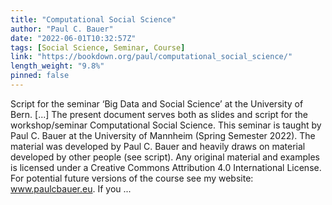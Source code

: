 ```yaml
---
title: "Computational Social Science"
author: "Paul C. Bauer"
date: "2022-06-01T10:32:57Z"
tags: [Social Science, Seminar, Course]
link: "https://bookdown.org/paul/computational_social_science/"
length_weight: "9.8%"
pinned: false
---
```


Script for the seminar ‘Big Data and Social Science’ at the University of Bern. [...] The present document serves both as slides and script for the workshop/seminar Computational Social Science. This seminar is taught by Paul C. Bauer at the University of Mannheim (Spring Semester 2022). The material was developed by Paul C. Bauer and heavily draws on material developed by other people (see script). Any original material and examples is licensed under a Creative Commons Attribution 4.0 International License. For potential future versions of the course see my website: www.paulcbauer.eu. If you  ...
